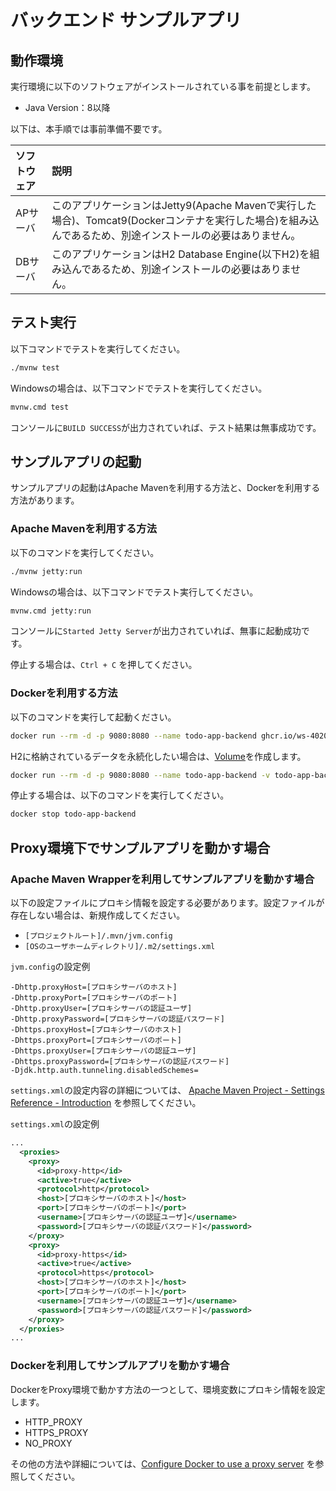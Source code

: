 # バックエンド サンプルアプリ

## 動作環境

実行環境に以下のソフトウェアがインストールされている事を前提とします。

* Java Version：8以降

以下は、本手順では事前準備不要です。

|ソフトウェア|説明|
|:---|:---|
|APサーバ|このアプリケーションはJetty9(Apache Mavenで実行した場合)、Tomcat9(Dockerコンテナを実行した場合)を組み込んであるため、別途インストールの必要はありません。|
|DBサーバ|このアプリケーションはH2 Database Engine(以下H2)を組み込んであるため、別途インストールの必要はありません。|

## テスト実行

以下コマンドでテストを実行してください。

```bash
./mvnw test
```

Windowsの場合は、以下コマンドでテストを実行してください。

```bash
mvnw.cmd test
```

コンソールに`BUILD SUCCESS`が出力されていれば、テスト結果は無事成功です。

## サンプルアプリの起動

サンプルアプリの起動はApache Mavenを利用する方法と、Dockerを利用する方法があります。

### Apache Mavenを利用する方法

以下のコマンドを実行してください。

```bash
./mvnw jetty:run
```

Windowsの場合は、以下コマンドでテスト実行してください。

```bash
mvnw.cmd jetty:run
```

コンソールに`Started Jetty Server`が出力されていれば、無事に起動成功です。

停止する場合は、`Ctrl + C` を押してください。


### Dockerを利用する方法

以下のコマンドを実行して起動ください。

```bash
docker run --rm -d -p 9080:8080 --name todo-app-backend ghcr.io/ws-4020/todo-app-backend:latest
```

H2に格納されているデータを永続化したい場合は、[Volume](https://docs.docker.com/storage/volumes/)を作成します。

```bash
docker run --rm -d -p 9080:8080 --name todo-app-backend -v todo-app-backend-volume:/usr/local/tomcat/h2 ghcr.io/ws-4020/todo-app-backend:latest
```

停止する場合は、以下のコマンドを実行してください。

```bash
docker stop todo-app-backend
```

## Proxy環境下でサンプルアプリを動かす場合

### Apache Maven Wrapperを利用してサンプルアプリを動かす場合

以下の設定ファイルにプロキシ情報を設定する必要があります。設定ファイルが存在しない場合は、新規作成してください。
* `[プロジェクトルート]/.mvn/jvm.config`
* `[OSのユーザホームディレクトリ]/.m2/settings.xml`

`jvm.config`の設定例
```properties
-Dhttp.proxyHost=[プロキシサーバのホスト]
-Dhttp.proxyPort=[プロキシサーバのポート]
-Dhttp.proxyUser=[プロキシサーバの認証ユーザ]
-Dhttp.proxyPassword=[プロキシサーバの認証パスワード]
-Dhttps.proxyHost=[プロキシサーバのホスト]
-Dhttps.proxyPort=[プロキシサーバのポート]
-Dhttps.proxyUser=[プロキシサーバの認証ユーザ]
-Dhttps.proxyPassword=[プロキシサーバの認証パスワード]
-Djdk.http.auth.tunneling.disabledSchemes=
```
`settings.xml`の設定内容の詳細については、 [Apache Maven Project - Settings Reference - Introduction](https://maven.apache.org/settings.html#settings-reference) を参照してください。

`settings.xml`の設定例
```xml
...
  <proxies>
    <proxy>
      <id>proxy-http</id>
      <active>true</active>
      <protocol>http</protocol>
      <host>[プロキシサーバのホスト]</host>
      <port>[プロキシサーバのポート]</port>
      <username>[プロキシサーバの認証ユーザ]</username>
      <password>[プロキシサーバの認証パスワード]</password>
    </proxy>
    <proxy>
      <id>proxy-https</id>
      <active>true</active>
      <protocol>https</protocol>
      <host>[プロキシサーバのホスト]</host>
      <port>[プロキシサーバのポート]</port>
      <username>[プロキシサーバの認証ユーザ]</username>
      <password>[プロキシサーバの認証パスワード]</password>
    </proxy>
  </proxies>
...
```

### Dockerを利用してサンプルアプリを動かす場合

DockerをProxy環境で動かす方法の一つとして、環境変数にプロキシ情報を設定します。
* HTTP_PROXY
* HTTPS_PROXY
* NO_PROXY

その他の方法や詳細については、[Configure Docker to use a proxy server](https://docs.docker.com/network/proxy/) を参照してください。
